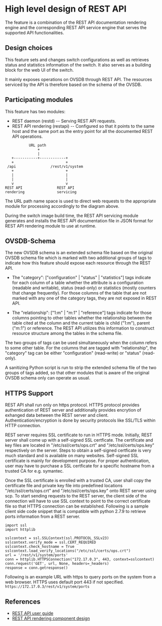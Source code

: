 High level design of REST API
============================

The feature is a combination of the REST API documentation rendering engine and the corresponding REST API service engine that serves the supported API functionalities.

Design choices
--------------
This feature sets and changes switch configurations as well as retrieves status and statistics information of the switch. It also serves as a building block for the web UI of the switch.

It mainly exposes operations on OVSDB through REST API. The resources serviced by the API is therefore based on the schema of the OVSDB.

Participating modules
---------------------
This feature has two modules:
- REST daemon (restd) -- Serving REST API requests.
- REST API rendering (restapi) -- Configured so that it points to the same host and the same port as the entry point for all the documented REST API operations.

```ditaa
           URL path
               +
               |
   +-----------+------------+
   +                        +
 /api                /rest/v1/system
   +                        +
   |                        |
   |                        |
   v                        v
REST API                REST API
rendering               servicing

```

The URL path name space is used to direct web requests to the appropriate module for processing accordingly to the diagram above.

During the switch image build time, the REST API servicing module generates and installs the REST API documentation file in JSON format for REST API rendering module to use at runtime.

OVSDB-Schema
------------
The new OVSDB schema is an extended schema file based on the original OVSDB schema file which is marked with two additional groups of tags to indicate how this feature should expose each resource through the REST API.

- The "category": ["configuration" | "status" | "statistics"] tags
indicate for each column of a table whether the attribute is a configuration (readable and writable), status (read-only) or statistics (mostly counters that change frequently). For those columns of the table that are not marked with any one of the category tags, they are not exposed in REST API.

- The "relationship": ["1:m" | "m:1" | "reference"] tags
indicate for those columns pointing to other tables whether the relationship between the table cited at the column and the current table is child ("1:m"), parent ("m:1") or reference. The REST API utilizes this information to construct resource structure among the tables in the schema file.

The two groups of tags can be used simultaneously when the column refers to some other table. For the columns that are tagged with "relationship", the "category" tag can be either "configuration" (read-write) or "status" (read-only).

A sanitizing Python script is run to strip the extended schema file of the two groups of tags added, so that other modules that is aware of the original OVSDB schema only can operate as usual.

HTTPS Support
-------------
REST API shall run only on https protocol. HTTPS protocol provides authentication of REST server and additionally provides encrytion of exhanged data between the REST server and client. Authentication/encryption is done by security protocols like SSL/TLS within HTTP connection.

REST server requires SSL certificate to run in HTTPS mode. Initially, REST server shall come up with a self-signed SSL certficate. The certificate and key files are located in "/etc/ssl/certs/ops.crt" and "/etc/ssl/certs/ops.key" respectively on the server. Steps to obtain a self-signed certficate is very much standard and is available on many websites. Self-signed SSL certificate is mainly for development purpose. For proper authentication, user may have to purchase a SSL certficate for a specific hostname from a trusted CA for e.g. symantec.

Once the SSL certificate is enrolled with a trusted CA, user shall copy the certificate file and private key file into predefined locations "/etc/ssl/certs/ops.crt" and "/etc/ssl/certs/ops.key" onto REST server using scp. To start sending requests to the REST server, the client side of the connection will have to use SSL context to point to the correct certificate file so that HTTPS connection can be established. Following is a sample client side code snippet that is compatible with python 2.7.9 to retrieve ports information from a REST server.
```ditaa
import ssl
import httplib

sslcontext = ssl.SSLContext(ssl.PROTOCOL_SSLv23)
sslcontext.verify_mode = ssl.CERT_REQUIRED
sslcontext.check_hostname = True
sslcontext.load_verify_locations("/etc/ssl/certs/ops.crt")
url = '/rest/v1/system/ports'
conn = httplib.HTTPSConnection("172.17.0.3", 443, context=sslcontext)
conn.request('GET', url, None, headers=_headers)
response = conn.getresponse()

```

Following is an example URL with https to query ports on the system from a web browser. HTTPS uses default port 443 if not specified.
```https://172.17.0.3/rest/v1/system/ports```


References
----------
* [REST API user guide](/documents/user/REST_API_user_guide)
* [REST API rendering component design](/documents/user/REST_API_design)
